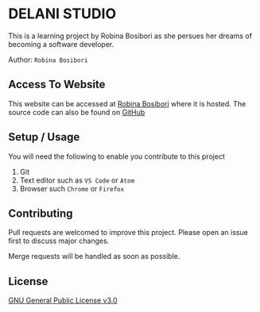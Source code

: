 # DELANI STUDIO

This is a learning project by Robina Bosibori as she persues her dreams of becoming a software developer.

Author: `Robina Bosibori`

## Access To Website

This website can be accessed at [Robina Bosibori](https://robina-bobbie.github.io/delani-studio) where it is hosted. The source code can also be found on [GitHub](https://github.com/robina-bobbie/delani-studio)

## Setup / Usage

You will need the following to enable you contribute to this project
1. Git
2. Text editor such as `VS Code` or `Atom`
3. Browser such `Chrome` or `Firefox`

## Contributing

Pull requests are welcomed to improve this project. Please open an issue first to discuss major changes.

Merge requests will be handled as soon as possible.

## License

[GNU General Public License v3.0](https://github.com/robina-bobbie/delani-studio/blob/main/LICENSE)